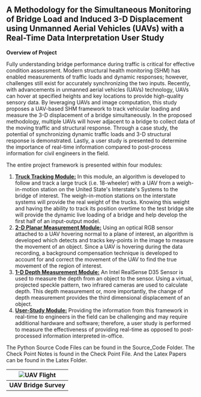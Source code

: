 ## **A Methodology for the Simultaneous Monitoring of Bridge Load and Induced 3-D Displacement using Unmanned Aerial Vehicles (UAVs) with a Real-Time Data Interpretation User Study**

**Overview of Project**

Fully understanding bridge performance during traffic is critical for effective condition assessment. 
Modern structural health monitoring (SHM) has enabled measurements of traffic loads and dynamic responses; 
however, challenges still exist for accurately synchronizing the two inputs. 
Recently, with advancements in unmanned aerial vehicles (UAVs) technology, 
UAVs can hover at specified heights and key locations to provide high-quality sensory data. 
By leveraging UAVs and image computation, this study proposes a UAV-based SHM framework to track vehicular loading and measure the 3-D displacement of 
a bridge simultaneously.
 In the proposed methodology, multiple UAVs will hover adjacent to a bridge to collect data of the moving traffic and structural response. 
Through a case study, the potential of synchronizing dynamic traffic loads and 3-D structural response is demonstrated. 
Lastly, a user study is presented to determine the importance of real-time information compared to post-process information for civil engineers in the field. 

The entire project framework is presented within four modules:

  1. [**Truck Tracking Module:**](https://cs.colostate.edu/~bjperry/index.html#/module-1 "Module 1") In this module, an algorithm is developed to follow and track a large truck (i.e. 18-wheeler) with a UAV from a weigh-in-motion station on the United State's Interstate's Systems to the bridge of interest. The weigh-in-motion stations on the interstate systems will provide the real weight of the trucks. Knowing this weight and having the ability to track its position overtime to the test bridge site will provide the dynamic live loading of a bridge and help develop the first half of an input-output model.
  2. [**2-D Planar Measurement Module:**](https://cs.colostate.edu/~bjperry/index.html#/module-2 "Module 2") Using an optical RGB sensor attached to a UAV hovering normal to a plane of interest, an algorithm is developed which detects and tracks key-points in the image to measure the movement of an object. Since a UAV is hovering during the data recording, a background compensation technique is developed to account for and correct the movement of the UAV to find the true movement of the region of interest. 
  3. [**1-D Depth Measurement Module:**](https://cs.colostate.edu/~bjperry/index.html#/module-3 "Module 3") An Intel RealSense D35 Sensor is used to measure the depth from an object to the sensor. Using a virtual, projected speckle pattern, two infrared cameras are used to calculate depth. This depth measurement or, more importantly, the change of depth measurement provides the third dimensional displacement of an object.
  4. [**User-Study Module:**](https://cs.colostate.edu/~bjperry/index.html#/module-4 "Module 4") Providing the information from this framework in real-time to engineers in the field can be challenging and may require additional hardware and software; therefore, a user study is performed to measure the effectiveness of providing real-time as opposed to post-processed information interpreted in-office. 

The Python Source Code Files can be found in the Source_Code Folder.
The Check Point Notes is found in the Check Point File.
And the Latex Papers can be found in the Latex Folder.

| ![UAV Flight](Brandon-Perry-CS567/Latex_Files/Figures/IMG_2576.jpg "UAV Surveying a Bridge") |
|:--:|
| **UAV Bridge Survey** |
